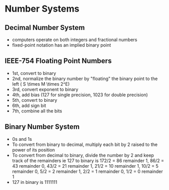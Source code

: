 # Number Systems

## Decimal Number System

- computers operate on both integers and fractional numbers
- fixed-point notation has an implied binary point

## IEEE-754 Floating Point Numbers

- 1st, convert to binary
- 2nd, normalize the binary number by "floating" the binary point to the left \( S \times M \times 2^E\)
- 3rd, convert exponent to binary
- 4th, add bias (127 for single precision, 1023 for double precision)
- 5th, convert to binary
- 6th, add sign bit
- 7th, combine all the bits

## Binary Number System

- 0s and 1s
- To convert from binary to decimal, multiply each bit by 2 raised to the power of its position
- To convert from decimal to binary, divide the number by 2 and keep track of the remainders
ie 127 to binary is 172/2 = 86 remainder 1, 86/2 = 43 remainder 0, 43/2 = 21 remainder 1, 21/2 = 10 remainder 1, 10/2 = 5 remainder 0, 5/2 = 2 remainder 1, 2/2 = 1 remainder 0, 1/2 = 0 remainder 1
- 127 in binary is 1111111
